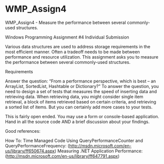 # WMP_Assign4
WMP_Assign4 - Measure the performance between several commonly-used structures.


Windows Programming 
Assignment #4
Individual Submission

Various data structures are used to address storage requirements in the most efficient manner. Often a
tradeoff needs to be made between performance and resource utilization. This assignment asks you to
measure the performance between several commonly-used structures.

Requirements

Answer the question:
“From a performance perspective, which is best – an ArrayList, SortedList, Hashtable or Dictionary?”
To answer the question, you need to design a set of tests that measures the speed of inserting data and
retrieving data. When retrieving data, you might consider single item retrieval, a block of items retrieved
based on certain criteria, and retrieving a sorted list of items. But you can certainly add more cases to
your tests.

This is fairly open ended. You may use a form or console-based application.
Hand in all the source code AND a brief discussion about your findings.

Good references:

How To: Time Managed Code Using QueryPerformanceCounter and QueryPerformanceFrequency:
(http://msdn.microsoft.com/en-us/library/ff650674.aspx)
Measuring .NET Application Performance: (http://msdn.microsoft.com/en-us/library/ff647791.aspx)
